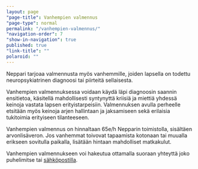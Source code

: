 ```yaml
---
layout: page
"page-title": Vanhempien valmennus
"page-type": normal
permalink: "/vanhempien-valmennus/"
"navigation-order": 7
"show-in-navigation": true
published: true
"link-title": ""
polaroid: ""
---
```







Neppari tarjoaa valmennusta myös vanhemmille, joiden lapsella on todettu neuropsykiatrinen diagnoosi tai piirteitä sellaisesta.

Vanhempien valmennuksessa voidaan käydä läpi diagnoosin saannin ensitietoa, käsitellä mahdollisesti syntynyttä kriisiä ja miettiä yhdessä keinoja vastata lapsen erityistarpeisiin. Valmennuksen avulla perheelle etsitään myös keinoja arjen hallintaan ja jaksamiseen sekä erilaisia tukitoimia erityiseen tilanteeseen.

Vanhempien valmennus on hinnaltaan 65e/h Nepparin toimistolla, sisältäen arvonlisäveron. Jos vanhemmat toivovat tapaamista kotonaan tai muualla erikseen sovitulla paikalla, lisätään hintaan mahdolliset matkakulut.

Vanhempien valmennukseen voi hakeutua ottamalla suoraan yhteyttä joko puhelimitse tai [sähköpostilla](/ota-yhteytta).
